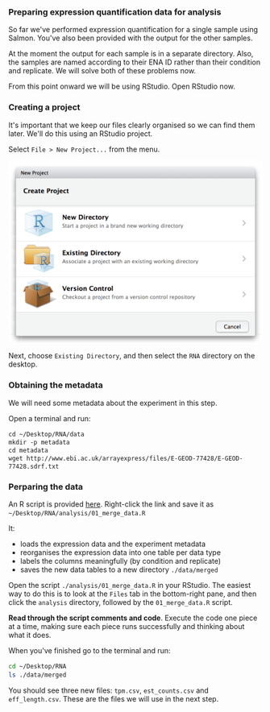 ### Preparing expression quantification data for analysis

So far we've performed expression quantification for a single sample using Salmon. You've also been provided with the output for the other samples.

At the moment the output for each sample is in a separate directory. Also, the samples are named according to their ENA ID rather than their condition and replicate. We will solve both of these problems now.

From this point onward we will be using RStudio. Open RStudio now.

### Creating a project

It's important that we keep our files clearly organised so we can find them later. We'll do this using an RStudio project.

Select `File > New Project...` from the menu.

![](../assets/rstudio_new_project.png)

Next, choose `Existing Directory`, and then select the `RNA` directory on the desktop.

### Obtaining the metadata

We will need some metadata about the experiment in this step.

Open a terminal and run:

```
cd ~/Desktop/RNA/data
mkdir -p metadata
cd metadata
wget http://www.ebi.ac.uk/arrayexpress/files/E-GEOD-77428/E-GEOD-77428.sdrf.txt
```

### Perparing the data

An R script is provided [here](http://rik.smith-unna.com/rnaseq_training/datasets/01_arabidopsis/analysis/01_merge_data.R). Right-click the link and save it as `~/Desktop/RNA/analysis/01_merge_data.R`

It:

- loads the expression data and the experiment metadata
- reorganises the expression data into one table per data type
- labels the columns meaningfully (by condition and replicate)
- saves the new data tables to a new directory `./data/merged`

Open the script `./analysis/01_merge_data.R` in your RStudio. The easiest way to do this is to look at the `Files` tab in the bottom-right pane, and then click the `analysis` directory, followed by the `01_merge_data.R` script.

**Read through the script comments and code**. Execute the code one piece at a time, making sure each piece runs successfully and thinking about what it does.

When you've finished go to the terminal and run:

```bash
cd ~/Desktop/RNA
ls ./data/merged
```

You should see three new files: `tpm.csv`, `est_counts.csv` and `eff_length.csv`. These are the files we will use in the next step.
